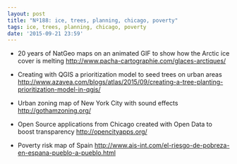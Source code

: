 ```yaml
---
layout: post
title: "Nº188: ice, trees, planning, chicago, poverty"
tags: ice, trees, planning, chicago, poverty
date: '2015-09-21 23:59'
---
```



* 20 years of NatGeo maps on an animated GIF to show how the Arctic ice cover is melting
  http://www.pacha-cartographie.com/glaces-arctiques/

* Creating with QGIS a prioritization model to seed trees on urban areas
  http://www.azavea.com/blogs/atlas/2015/09/creating-a-tree-planting-prioritization-model-in-qgis/

* Urban zoning map of New York City with sound effects
  http://gothamzoning.org/

* Open Source applications from Chicago created with Open Data to boost transparency
  http://opencityapps.org/

* Poverty risk map of Spain
  http://www.ais-int.com/el-riesgo-de-pobreza-en-espana-pueblo-a-pueblo.html

